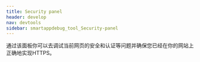 ```yaml
---
title: Security panel
header: develop
nav: devtools
sidebar: smartappdebug_tool_Security-panel
---
```



通过该面板你可以去调试当前网页的安全和认证等问题并确保您已经在你的网站上正确地实现HTTPS。
